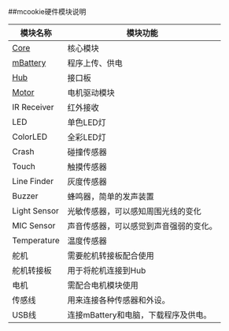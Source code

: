 ##mcookie硬件模块说明



|模块名称|模块功能|
| ------------ | -------------------------------------- |
| [Core](https://wiki.microduino.cn/index.php/MCookie-Core)         | 核心模块                           |
|[ mBattery ](https://wiki.microduino.cn/index.php/MCookie-Battery)    | 程序上传、供电                         |
|[ Hub ](https://wiki.microduino.cn/index.php/MCookie-Hub/zh)         | 接口板                                 |
| [Motor](https://wiki.microduino.cn/index.php/MCookie-Motor/zh)        | 电机驱动模块                           |
| IR Receiver  | 红外接收                               |
| LED          | 单色LED灯                              |
| ColorLED     | 全彩LED灯                              |
| Crash        | 碰撞传感器                             |
| Touch        | 触摸传感器                             |
| Line Finder  | 灰度传感器                             |
| Buzzer       | 蜂鸣器，简单的发声装置                 |
| Light Sensor | 光敏传感器，可以感知周围光线的变化     |
| MIC Sensor   | 声音传感器，可以感觉到声音强弱的变化。 |
| Temperature  | 温度传感器                         |
| 舵机       | 需要舵机转接板配合使用               |
| 舵机转接板 | 用于将舵机连接到Hub                  |
| 电机       | 需配合电机模块使用                   |
| 传感线     | 用来连接各种传感器和外设。           |
| USB线      | 连接mBattery和电脑，下载程序及供电。 |
